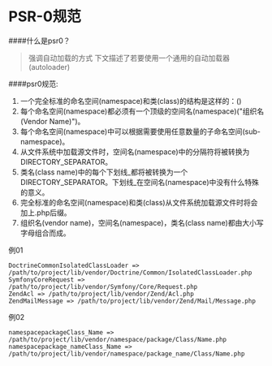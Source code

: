 # PSR-0规范

####什么是psr0？

> 强调自动加载的方式
下文描述了若要使用一个通用的自动加载器(autoloader)

####psr0规范:

1. 一个完全标准的命名空间(namespace)和类(class)的结构是这样的：\()
2. 每个命名空间(namespace)都必须有一个顶级的空间名(namespace)("组织名(Vendor Name)")。
3. 每个命名空间(namespace)中可以根据需要使用任意数量的子命名空间(sub-namespace)。
4. 从文件系统中加载源文件时，空间名(namespace)中的分隔符将被转换为 DIRECTORY_SEPARATOR。
5. 类名(class name)中的每个下划线_都将被转换为一个DIRECTORY_SEPARATOR。下划线_在空间名(namespace)中没有什么特殊的意义。
6. 完全标准的命名空间(namespace)和类(class)从文件系统加载源文件时将会加上.php后缀。
7. 组织名(vendor name)，空间名(namespace)，类名(class name)都由大小写字母组合而成。

例01
```
DoctrineCommonIsolatedClassLoader => /path/to/project/lib/vendor/Doctrine/Common/IsolatedClassLoader.php
SymfonyCoreRequest => /path/to/project/lib/vendor/Symfony/Core/Request.php
ZendAcl => /path/to/project/lib/vendor/Zend/Acl.php
ZendMailMessage => /path/to/project/lib/vendor/Zend/Mail/Message.php
```

例02
```
namespacepackageClass_Name => /path/to/project/lib/vendor/namespace/package/Class/Name.php
namespacepackage_nameClass_Name => /path/to/project/lib/vendor/namespace/package_name/Class/Name.php
```